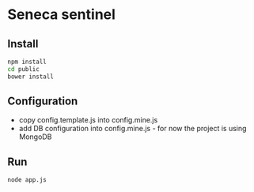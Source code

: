 # Seneca sentinel

## Install

```sh
npm install
cd public
bower install
```

## Configuration

  * copy config.template.js into config.mine.js
  * add DB configuration into config.mine.js - for now the project is using MongoDB

## Run

```sh
node app.js
```